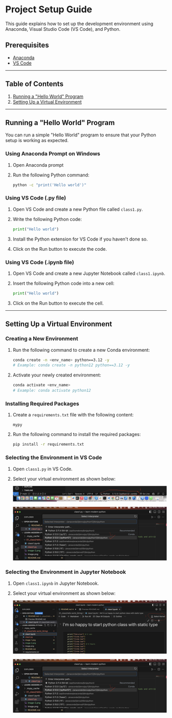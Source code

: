 # Project Setup Guide

This guide explains how to set up the development environment using Anaconda, Visual Studio Code (VS Code), and Python.

## Prerequisites

- [Anaconda](https://www.anaconda.com/products/individual#Downloads)
- [VS Code](https://code.visualstudio.com/Download)

---

## Table of Contents

1. [Running a "Hello World" Program](#running-a-hello-world-program)
2. [Setting Up a Virtual Environment](#setting-up-a-virtual-environment)

---

## Running a "Hello World" Program

You can run a simple "Hello World" program to ensure that your Python setup is working as expected.

### Using Anaconda Prompt on Windows

1. Open Anaconda prompt
2. Run the following Python command:

    ```bash
    python -c "print('Hello world')"
    ```

### Using VS Code (.py file)

1. Open VS Code and create a new Python file called `class1.py`.
2. Write the following Python code:

    ```python
    print("Hello world")
    ```

3. Install the Python extension for VS Code if you haven't done so.
4. Click on the Run button to execute the code.

### Using VS Code (.ipynb file)

1. Open VS Code and create a new Jupyter Notebook called `class1.ipynb`.
2. Insert the following Python code into a new cell:

    ```python
    print("Hello world")
    ```

3. Click on the Run button to execute the cell.

---

## Setting Up a Virtual Environment

### Creating a New Environment

1. Run the following command to create a new Conda environment:

    ```bash
    conda create -n <env_name> python==3.12 -y
    # Example: conda create -n python12 python==3.12 -y
    ```

2. Activate your newly created environment:

    ```bash
    conda activate <env_name>
    # Example: conda activate python12
    ```

### Installing Required Packages

1. Create a `requirements.txt` file with the following content:

    ```
    mypy
    ```

2. Run the following command to install the required packages:

    ```bash
    pip install -r requirements.txt
    ```

### Selecting the Environment in VS Code

1. Open `class1.py` in VS Code.
2. Select your virtual environment as shown below:

    ![Alt text](image-2.png)

    ![Alt text](image-1.png)

### Selecting the Environment in Jupyter Notebook

1. Open `class1.ipynb` in Jupyter Notebook.
2. Select your virtual environment as shown below:

   ![Alt text](<Screenshot 2023-10-16 at 10.34.08 PM.png>)

    ![Alt text](image-1.png)

